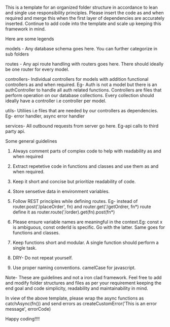 This is a template for an organized folder structure in accordance to lean and single use responsibility principles. Please insert the code as and when required and merge this when the first layer of dependencies are accurately inserted.
Continue to add code into the template and scale up keeping this framework in mind.

Here are some legends

models - Any database schema goes here. You can further categorize in sub folders

routes - Any api route handling with routers goes here. There should ideally be one router for every model.

controllers- Individual controllers for models with addition functional controllers as and when required. Eg- Auth is not a model but there is an authController to handle all auth related functions. Controllers are files that perform operation on our database collections. Every collection should ideally have a controller i.e controller per model.

utils- Utiliies i.e files that are needed by our controllers as dependencies. Eg- error handler, async error handler

services- All outbound requests from server go here. Eg-api calls to third party api.

Some general guidelines

1. Always comment parts of complex code to help with readability as and when required

2. Extract repetetive code in functions and classes and use them as and when required.

3. Keep it short and concise but prioritize readability of code.

4. Store sensetive data in environment variables.

5. Follow REST principles while defining routes. Eg- instead of router.post('/placeOrder', fn) and router.get('/getOrdrer, fn*) route define it as router.route('/order).get(fn).post(fn*)

6. Please ensure variable names are meaningful in the context.Eg: const x is ambiguous, const orderId is specific. Go with the latter. Same goes for functions and classes.

7. Keep functions short and modular. A single function should perform a single task.

8. DRY- Do not repeat yourself.

9. Use proper naming conventions. camelCase for javascript.

Note- These are guidelines and not a iron clad framework. Feel free to add and modify folder structures and files as per your requirement keeping the end goal and code simplicity, readability and maintainability in mind.

In view of the above template, please wrap the async functions as catchAsync(fn()) and send errors as createCustomError('This is an error message', errorCode)

Happy coding!!!!

